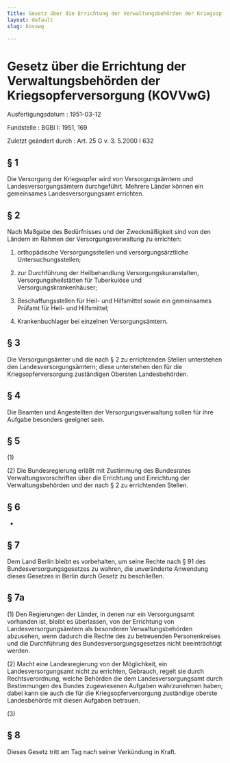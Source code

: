 ```yaml
---
Title: Gesetz über die Errichtung der Verwaltungsbehörden der Kriegsopferversorgung
layout: default
slug: kovvwg

---
```


# Gesetz über die Errichtung der Verwaltungsbehörden der Kriegsopferversorgung (KOVVwG)

Ausfertigungsdatum
:   1951-03-12

Fundstelle
:   BGBl I: 1951, 169

Zuletzt geändert durch
:   Art. 25 G v. 3. 5.2000 I 632


## § 1

Die Versorgung der Kriegsopfer wird von Versorgungsämtern und
Landesversorgungsämtern durchgeführt. Mehrere Länder können ein
gemeinsames Landesversorgungsamt errichten.


## § 2

Nach Maßgabe des Bedürfnisses und der Zweckmäßigkeit sind von den
Ländern im Rahmen der Versorgungsverwaltung zu errichten:

1.  orthopädische Versorgungsstellen und versorgungsärztliche
    Untersuchungsstellen;


2.  zur Durchführung der Heilbehandlung Versorgungskuranstalten,
    Versorgungsheilstätten für Tuberkulöse und Versorgungskrankenhäuser;


3.  Beschaffungsstellen für Heil- und Hilfsmittel sowie ein gemeinsames
    Prüfamt für Heil- und Hilfsmittel;


4.  Krankenbuchlager bei einzelnen Versorgungsämtern.





## § 3

Die Versorgungsämter und die nach § 2 zu errichtenden Stellen
unterstehen den Landesversorgungsämtern; diese unterstehen den für die
Kriegsopferversorgung zuständigen Obersten Landesbehörden.


## § 4

Die Beamten und Angestellten der Versorgungsverwaltung sollen für ihre
Aufgabe besonders geeignet sein.


## § 5

(1)

(2) Die Bundesregierung erläßt mit Zustimmung des Bundesrates
Verwaltungsvorschriften über die Errichtung und Einrichtung der
Verwaltungsbehörden und der nach § 2 zu errichtenden Stellen.


## § 6

-


## § 7

Dem Land Berlin bleibt es vorbehalten, um seine Rechte nach § 91 des
Bundesversorgungsgesetzes zu wahren, die unveränderte Anwendung dieses
Gesetzes in Berlin durch Gesetz zu beschließen.


## § 7a

(1) Den Regierungen der Länder, in denen nur ein Versorgungsamt
vorhanden ist, bleibt es überlassen, von der Errichtung von
Landesversorgungsämtern als besonderen Verwaltungsbehörden abzusehen,
wenn dadurch die Rechte des zu betreuenden Personenkreises und die
Durchführung des Bundesversorgungsgesetzes nicht beeinträchtigt
werden.

(2) Macht eine Landesregierung von der Möglichkeit, ein
Landesversorgungsamt nicht zu errichten, Gebrauch, regelt sie durch
Rechtsverordnung, welche Behörden die dem Landesversorgungsamt durch
Bestimmungen des Bundes zugewiesenen Aufgaben wahrzunehmen haben;
dabei kann sie auch die für die Kriegsopferversorgung zuständige
oberste Landesbehörde mit diesen Aufgaben betrauen.

(3)


## § 8

Dieses Gesetz tritt am Tag nach seiner Verkündung in Kraft.

